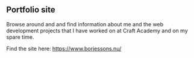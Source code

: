 ## Portfolio site
Browse around and and find information about me and the web development projects that I have worked on at Craft Academy and on my spare time.

Find the site here: https://www.borjessons.nu/
